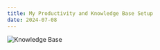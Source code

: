 ```yaml
---
title: My Productivity and Knowledge Base Setup
date: 2024-07-08
---
```


![Knowledge Base](/images/knowledge-base.svg)
